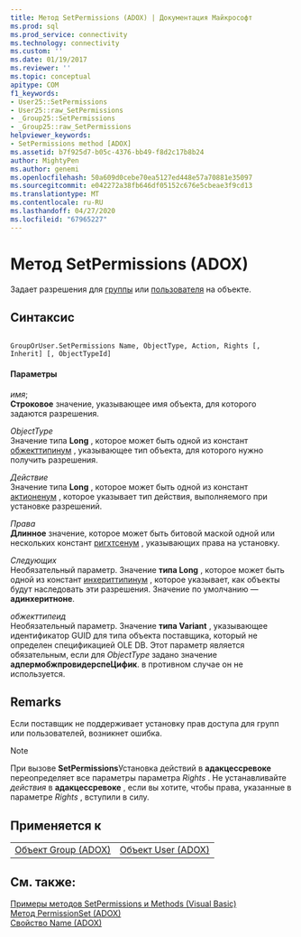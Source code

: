 ```yaml
---
title: Метод SetPermissions (ADOX) | Документация Майкрософт
ms.prod: sql
ms.prod_service: connectivity
ms.technology: connectivity
ms.custom: ''
ms.date: 01/19/2017
ms.reviewer: ''
ms.topic: conceptual
apitype: COM
f1_keywords:
- User25::SetPermissions
- User25::raw_SetPermissions
- _Group25::SetPermissions
- _Group25::raw_SetPermissions
helpviewer_keywords:
- SetPermissions method [ADOX]
ms.assetid: b7f925d7-b05c-4376-bb49-f8d2c17b8b24
author: MightyPen
ms.author: genemi
ms.openlocfilehash: 50a609d0cebe70ea5127ed448e57a70881e35097
ms.sourcegitcommit: e042272a38fb646df05152c676e5cbeae3f9cd13
ms.translationtype: MT
ms.contentlocale: ru-RU
ms.lasthandoff: 04/27/2020
ms.locfileid: "67965227"
---
```

# <a name="setpermissions-method-adox"></a>Метод SetPermissions (ADOX)
Задает разрешения для [группы](../../../ado/reference/adox-api/group-object-adox.md) или [пользователя](../../../ado/reference/adox-api/user-object-adox.md) на объекте.  
  
## <a name="syntax"></a>Синтаксис  
  
```  
  
GroupOrUser.SetPermissions Name, ObjectType, Action, Rights [, Inherit] [, ObjectTypeId]  
```  
  
#### <a name="parameters"></a>Параметры  
 *имя*;  
 **Строковое** значение, указывающее имя объекта, для которого задаются разрешения.  
  
 *ObjectType*  
 Значение типа **Long** , которое может быть одной из констант [обжекттипинум](../../../ado/reference/adox-api/objecttypeenum.md) , указывающее тип объекта, для которого нужно получить разрешения.  
  
 *Действие*  
 Значение типа **Long** , которое может быть одной из констант [актионенум](../../../ado/reference/adox-api/actionenum.md) , которое указывает тип действия, выполняемого при установке разрешений.  
  
 *Права*  
 **Длинное** значение, которое может быть битовой маской одной или нескольких констант [ригхтсенум](../../../ado/reference/adox-api/rightsenum.md) , указывающих права на установку.  
  
 *Следующих*  
 Необязательный параметр. Значение **типа Long** , которое может быть одной из констант [инхериттипинум](../../../ado/reference/adox-api/inherittypeenum.md) , которое указывает, как объекты будут наследовать эти разрешения. Значение по умолчанию — **адинхеритноне**.  
  
 *обжекттипеид*  
 Необязательный параметр. Значение **типа Variant** , указывающее идентификатор GUID для типа объекта поставщика, который не определен спецификацией OLE DB. Этот параметр является обязательным, если для *ObjectType* задано значение **адпермобжпровидерспеЦифик**. в противном случае он не используется.  
  
## <a name="remarks"></a>Remarks  
 Если поставщик не поддерживает установку прав доступа для групп или пользователей, возникнет ошибка.  
  
> [!NOTE]
>  При вызове **SetPermissions**Установка действий в **адакцессревоке** переопределяет все параметры параметра *Rights* . Не устанавливайте *действия* в **адакцессревоке** , если вы хотите, чтобы права, указанные в параметре *Rights* , вступили в силу.  
  
## <a name="applies-to"></a>Применяется к  
  
|||  
|-|-|  
|[Объект Group (ADOX)](../../../ado/reference/adox-api/group-object-adox.md)|[Объект User (ADOX)](../../../ado/reference/adox-api/user-object-adox.md)|  
  
## <a name="see-also"></a>См. также:  
 [Примеры методов SetPermissions и Methods (Visual Basic)](../../../ado/reference/adox-api/getpermissions-and-setpermissions-methods-example-vb.md)   
 [Метод PermissionSet (ADOX)](../../../ado/reference/adox-api/getpermissions-method-adox.md)   
 [Свойство Name (ADOX)](../../../ado/reference/adox-api/name-property-adox.md)
